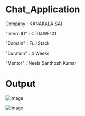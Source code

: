# Chat_Application

Company : KANAKALA SAI

"Intern ID" : CT04WE101

"Domain" : Full Stack

"Duration" : 4 Weeks

"Mentor" : Neela Santhosh Kumar

# Output

![Image](https://github.com/user-attachments/assets/cba347b3-46cb-46c3-8c46-892967fcbcc6)


![Image](https://github.com/user-attachments/assets/e3bcba09-f1d3-4e83-bf23-d5e281590984)
